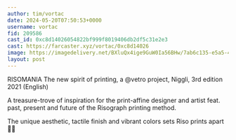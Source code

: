 ```yaml
---
author: tim/vortac
date: 2024-05-20T07:50:53+0000
username: vortac
fid: 209586
cast_id: 0xc8d14026054822bf999f8019406db2df5c31e2e3
cast: https://farcaster.xyz/vortac/0xc8d14026
image: https://imagedelivery.net/BXluQx4ige9GuW0Ia56BHw/7ab6c135-e5a5-4ee6-c96f-c367383a1e00/original
layout: post
---
```


RISOMANIA The new spirit of printing, a @vetro project, Niggli, 3rd edition 2021 (English)

A treasure-trove of inspiration for the print-affine designer and artist feat. past, present and future of the Risograph printing method.

The unique aesthetic, tactile finish and vibrant colors sets Riso prints apart 🔴🔵

<img src='https://imagedelivery.net/BXluQx4ige9GuW0Ia56BHw/7ab6c135-e5a5-4ee6-c96f-c367383a1e00/original' alt='' referrerpolicy='no-referrer'/>
